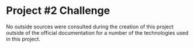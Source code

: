 # Project #2 Challenge
No outside sources were consulted during the creation of this project outside of the official documentation for a number of the technologies used in this project.